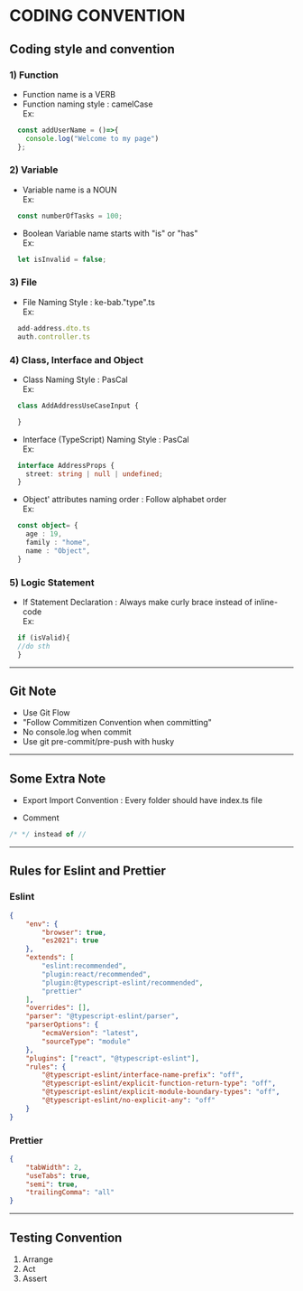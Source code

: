 # CODING CONVENTION

## Coding style and convention
### 1) Function
- Function name is a VERB 
- Function naming style : camelCase  
Ex:
```javascript
  const addUserName = ()=>{
    console.log("Welcome to my page")
  };
```
### 2) Variable
- Variable name is a NOUN  
Ex:
```javascript
  const numberOfTasks = 100;
```
- Boolean Variable name starts with "is" or "has"  
Ex:
```javascript
  let isInvalid = false;
```
### 3) File
- File Naming Style : ke-bab."type".ts  
Ex:
```javascript
  add-address.dto.ts
  auth.controller.ts
```
### 4) Class, Interface and Object
- Class Naming Style : PasCal  
Ex:
```javascript
  class AddAddressUseCaseInput {

  }
```
- Interface (TypeScript) Naming Style : PasCal  
Ex:
```typescript
  interface AddressProps {
    street: string | null | undefined;
  }
```
- Object' attributes naming order : Follow alphabet order  
Ex:
```typescript
  const object= {
    age : 19,
    family : "home",
    name : "Object",
  }
```
### 5) Logic Statement
- If Statement Declaration : Always make curly brace instead of inline-code  
Ex:
```typescript
  if (isValid){
  //do sth
  }
```
---
## Git Note
  - Use Git Flow
  - "Follow Commitizen Convention when committing"
  - No console.log when commit
  - Use git pre-commit/pre-push with husky

---
## Some Extra Note
  - Export Import Convention : Every folder should have index.ts file

  - Comment  
  ```typescript
  /* */ instead of //  
  ```
---
## Rules for Eslint and Prettier
### Eslint
```json
{
	"env": {
		"browser": true,
		"es2021": true
	},
	"extends": [
		"eslint:recommended",
		"plugin:react/recommended",
		"plugin:@typescript-eslint/recommended",
		"prettier"
	],
	"overrides": [],
	"parser": "@typescript-eslint/parser",
	"parserOptions": {
		"ecmaVersion": "latest",
		"sourceType": "module"
	},
	"plugins": ["react", "@typescript-eslint"],
	"rules": {
		"@typescript-eslint/interface-name-prefix": "off",
		"@typescript-eslint/explicit-function-return-type": "off",
		"@typescript-eslint/explicit-module-boundary-types": "off",
		"@typescript-eslint/no-explicit-any": "off"
	}
}
```
### Prettier
```json
{
	"tabWidth": 2,
	"useTabs": true,
	"semi": true,
	"trailingComma": "all"
}  
```
---
## Testing Convention
  1. Arrange
  2. Act
  3. Assert







